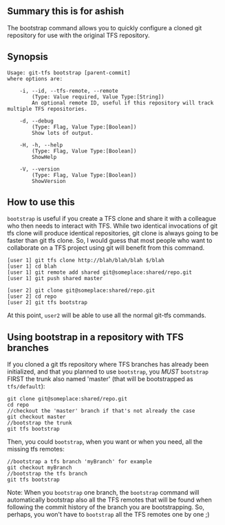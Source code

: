 ## Summary this is for ashish

The bootstrap command allows you to quickly configure a cloned git repository for use with the original TFS repository.

## Synopsis

    Usage: git-tfs bootstrap [parent-commit]
    where options are:
    
        -i, --id, --tfs-remote, --remote
            (Type: Value required, Value Type:[String])
            An optional remote ID, useful if this repository will track multiple TFS repositories.
    
        -d, --debug
            (Type: Flag, Value Type:[Boolean])
            Show lots of output.
    
        -H, -h, --help
            (Type: Flag, Value Type:[Boolean])
            ShowHelp
    
        -V, --version
            (Type: Flag, Value Type:[Boolean])
            ShowVersion
    

## How to use this

`bootstrap` is useful if you create a TFS clone and share it with a colleague who then needs to interact with TFS. While two identical invocations of git tfs clone will produce identical repositories, git clone is always going to be faster than git tfs clone. So, I would guess that most people who want to collaborate on a TFS project using git will benefit from this command.

    [user 1] git tfs clone http://blah/blah/blah $/blah
    [user 1] cd blah
    [user 1] git remote add shared git@someplace:shared/repo.git
    [user 1] git push shared master

    [user 2] git clone git@someplace:shared/repo.git
    [user 2] cd repo
    [user 2] git tfs bootstrap

At this point, `user2` will be able to use all the normal git-tfs commands.

## Using bootstrap in a repository with TFS branches

If you cloned a git tfs repository where TFS branches has already been initialized, and that you planned to use `bootstrap`, you _MUST_ `bootstrap` FIRST the trunk also named 'master' (that will be bootstrapped as `tfs/default`):

    git clone git@someplace:shared/repo.git
    cd repo
    //checkout the 'master' branch if that's not already the case
    git checkout master
    //bootstrap the trunk
    git tfs bootstrap

Then, you could `bootstrap`, when you want or when you need, all the missing tfs remotes:

    //bootstrap a tfs branch 'myBranch' for example
    git checkout myBranch
    //bootstrap the tfs branch
    git tfs bootstrap

Note: When you `bootstrap` one branch, the `bootstrap` command will automatically bootstrap also all the TFS remotes that will be found when following the commit history of the branch you are bootstrapping. So, perhaps, you won't have to `bootstrap` all the TFS remotes one by one ;)
